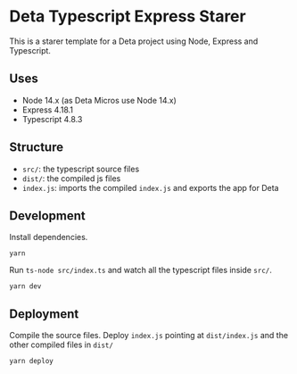 # Deta Typescript Express Starer

This is a starer template for a Deta project using Node, Express and Typescript.

## Uses

- Node 14.x (as Deta Micros use Node 14.x)
- Express 4.18.1
- Typescript 4.8.3

## Structure

- `src/`: the typescript source files
- `dist/`: the compiled js files
- `index.js`: imports the compiled `index.js` and exports the app for Deta

## Development

Install dependencies.

```
yarn
```

Run `ts-node src/index.ts` and watch all the typescript files inside `src/`.

```
yarn dev
```

## Deployment

Compile the source files. Deploy `index.js` pointing at `dist/index.js` and the other compiled files in `dist/`

```
yarn deploy
```
